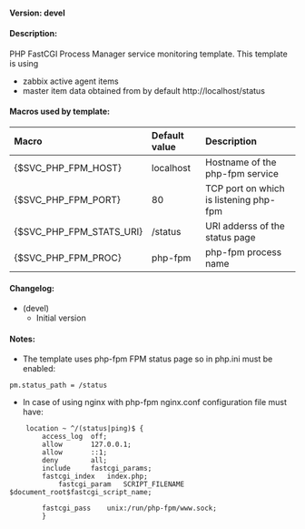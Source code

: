 #### Version: devel

#### Description:
PHP FastCGI Process Manager service monitoring template. This template is using
- zabbix active agent items
- master item data obtained from by default http://localhost/status

#### Macros used by template:

| Macro | Default value | Description |
| :-- | :-- | :-- |
| {$SVC_PHP_FPM_HOST} | localhost | Hostname of the php-fpm service |
| {$SVC_PHP_FPM_PORT} | 80 | TCP port on which is listening php-fpm |
| {$SVC_PHP_FPM_STATS_URI} | /status | URI adderss of the status page |
| {$SVC_PHP_FPM_PROC} | php-fpm | php-fpm process name |

#### Changelog:
- (devel)
  - Initial version

#### Notes:
- The template uses php-fpm FPM status page so in php.ini must be enabled:
```
pm.status_path = /status
```
- In case of using nginx with php-fpm nginx.conf configuration file must have:
```
	location ~ ^/(status|ping)$ {
		access_log	off;
		allow		127.0.0.1;
		allow		::1;
		deny		all;
		include		fastcgi_params;
		fastcgi_index	index.php;
        	fastcgi_param	SCRIPT_FILENAME $document_root$fastcgi_script_name;

		fastcgi_pass	unix:/run/php-fpm/www.sock;
        }
```
